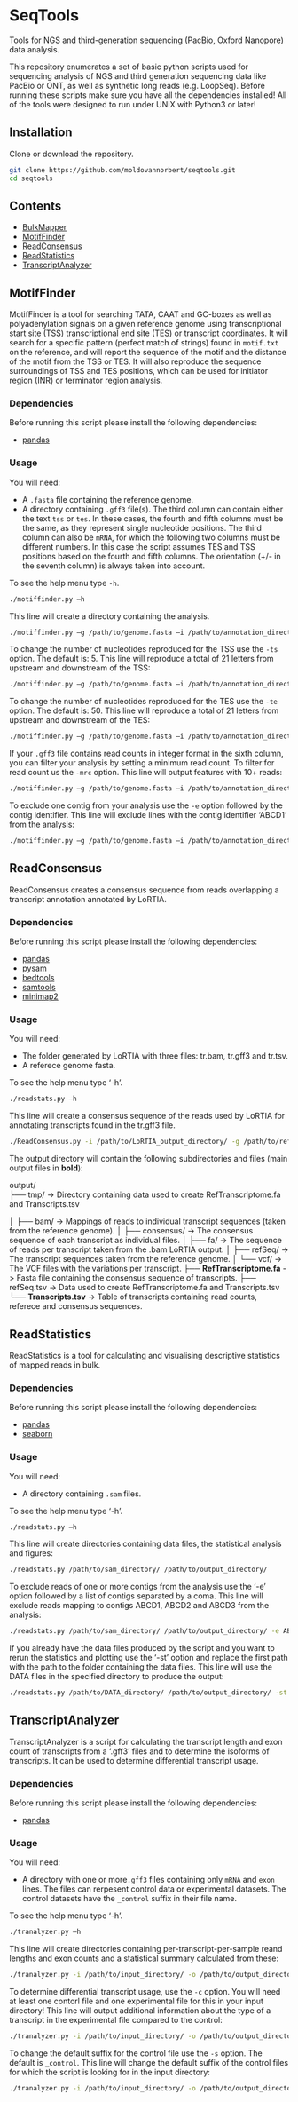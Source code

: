 # SeqTools
Tools for NGS and third-generation sequencing (PacBio, Oxford Nanopore) data analysis.

This repository enumerates a set of basic python scripts used for sequencing analysis of NGS and third generation sequencing data like PacBio or ONT, as well as synthetic long reads (e.g. LoopSeq). Before running these scripts make sure you have all the dependencies installed! All of the tools were designed to run under UNIX with Python3 or later!

## Installation
Clone or download the repository.

```sh
git clone https://github.com/moldovannorbert/seqtools.git
cd seqtools
```

## Contents
- [BulkMapper](#BulkMapper)
- [MotifFinder](#MotifFinder)
- [ReadConsensus](#ReadConsensus)
- [ReadStatistics](#ReadStatistics)
- [TranscriptAnalyzer](#TranscriptAnalyzer)


## <a name="MotifFinder"></a>MotifFinder
MotifFinder is a tool for searching TATA, CAAT and GC-boxes as well as polyadenylation signals on a given reference genome using transcriptional start site (TSS) transcriptional end site (TES) or transcript coordinates. It will search for a specific pattern (perfect match of strings) found in `motif.txt` on the reference, and will report the sequence of the motif and the distance of the motif from the TSS or TES. It will also reproduce the sequence surroundings of TSS and TES positions, which can be used for initiator region (INR) or terminator region analysis.

### Dependencies
Before running this script please install the following dependencies:
-	[pandas]

### Usage
You will need:
- A `.fasta` file containing the reference genome.
- A directory containing `.gff3` file(s). The third column can contain either the text `tss` or `tes`. In these cases, the fourth and fifth columns must be the same, as they represent single nucleotide positions. The third column can also be `mRNA`, for which the following two columns must be different numbers. In this case the script assumes TES and TSS positions based on the fourth and fifth columns. 
The orientation (+/- in the seventh column) is always taken into account.

To see the help menu type `-h`.
```sh
./motiffinder.py –h
```

This line will create a directory containing the analysis.

```sh
./motiffinder.py –g /path/to/genome.fasta –i /path/to/annotation_directory/ -s /path/to/output_directory/ 
```

To change the number of nucleotides reproduced for the TSS use the `-ts` option. The default is: 5.
This line will reproduce a total of 21 letters from upstream and downstream of the TSS:
```sh
./motiffinder.py –g /path/to/genome.fasta –i /path/to/annotation_directory/ -s /path/to/output_directory/ -ts 10
```

To change the number of nucleotides reproduced for the TES use the `-te` option. The default is: 50.
This line will reproduce a total of 21 letters from upstream and downstream of the TES:
```sh
./motiffinder.py –g /path/to/genome.fasta –i /path/to/annotation_directory/ -s /path/to/output_directory/ -te 10
```

If your `.gff3` file contains read counts in integer format in the sixth column, you can filter your analysis by setting a minimum read count. To filter for read count us the `-mrc` option.
This line will output features with 10+ reads:
```sh
./motiffinder.py –g /path/to/genome.fasta –i /path/to/annotation_directory/ -s /path/to/output_directory/ -mrc 10
```

To exclude one contig from your analysis use the `-e` option followed by the contig identifier.
This line will exclude lines with the contig identifier ‘ABCD1’ from the analysis:
```sh
./motiffinder.py –g /path/to/genome.fasta –i /path/to/annotation_directory/ -s /path/to/output_directory/ -e ABCD1
```
## <a name="ReadConsensus"></a>ReadConsensus
ReadConsensus creates a consensus sequence from reads overlapping a transcript annotation annotated by LoRTIA.
### Dependencies
Before running this script please install the following dependencies:
-	[pandas]
-	[pysam]
-	[bedtools]
-	[samtools]
-	[minimap2]

### Usage
You will need:
- The folder generated by LoRTIA with three files: tr.bam, tr.gff3 and tr.tsv.
- A referece genome fasta.

To see the help menu type ‘-h’.
```sh
./readstats.py –h
```

This line will create a consensus sequence of the reads used by LoRTIA for annotating transcripts found in the tr.gff3 file.
```sh
./ReadConsensus.py -i /path/to/LoRTIA_output_directory/ -g /path/to/reference_genome/ -o /path/to/output_directory/
```

The output directory will contain the following subdirectories and files (main output files in __bold__):

output/  
├── tmp/				-> Directory containing data used to create RefTranscriptome.fa and Transcripts.tsv

│   ├── bam/			-> Mappings of reads to individual transcript sequences (taken from the reference genome).
│   ├── consensus/		-> The consensus sequence of each transcript as individual files.
│   ├── fa/				-> The sequence of reads per transcript taken from the .bam LoRTIA output.
│   ├── refSeq/			-> The transcript sequences taken from the reference genome.
│   └── vcf/			-> The VCF files with the variations per transcript.
├── __RefTranscriptome.fa__	-> Fasta file containing the consensus sequence of transcripts.
├── refSeq.tsv 			-> Data used to create RefTranscriptome.fa and Transcripts.tsv
└── __Transcripts.tsv__		-> Table of transcripts containing read counts, referece and consensus sequences. 
 

## <a name="ReadStatistics"></a>ReadStatistics
ReadStatistics is a tool for calculating and visualising descriptive statistics of mapped reads in bulk.

### Dependencies
Before running this script please install the following dependencies:
-	[pandas]
-	[seaborn]

### Usage
You will need:
- A directory containing `.sam` files.

To see the help menu type ‘-h’.
```sh
./readstats.py –h
```
This line will create directories containing data files, the statistical analysis and figures:
```sh
./readstats.py /path/to/sam_directory/ /path/to/output_directory/
```

To exclude reads of one or more contigs from the analysis use the ‘-e’ option followed by a list of contigs separated by a coma.
This line will exclude reads mapping to contigs ABCD1, ABCD2 and ABCD3 from the analysis:
```sh
./readstats.py /path/to/sam_directory/ /path/to/output_directory/ -e ABCD1,ABCD2,ABCD3
```

If you already have the data files produced by the script and you want to rerun the statistics and plotting use the ‘-st’ option and replace the first path with the path to the folder containing the data files.
This line will use the DATA files in the specified directory to produce the output:
```sh
./readstats.py /path/to/DATA_directory/ /path/to/output_directory/ -st
```

## <a name="TranscriptAnalyzer"></a>TranscriptAnalyzer
TranscriptAnalyzer is a script for calculating the transcript length and exon count of transcripts from a ‘.gff3’ files and to determine the isoforms of transcripts. It can be used to determine differential transcript usage.

### Dependencies
Before running this script please install the following dependencies:
-	[pandas]

### Usage
You will need:
- A directory with one or more`.gff3` files containing only `mRNA` and `exon` lines. The files can rerpesent control data or experimental datasets. The control datasets have the `_control` suffix in their file name.

To see the help menu type ‘-h’.
```sh
./tranalyzer.py –h
```
This line will create directories containing per-transcript-per-sample reand lengths and exon counts and a statistical summary calculated from these:
```sh
./tranalyzer.py -i /path/to/input_directory/ -o /path/to/output_directory/
``` 
To determine differential transcript usage, use the `-c` option. You will need at least one contorl file and one experimental file for this in your input directory!
This line will output additional information about the type of a transcript in the experimental file compared to the control:
```sh
./tranalyzer.py -i /path/to/input_directory/ -o /path/to/output_directory/ -c
``` 
To change the default suffix for the control file use the `-s` option. The default is `_control`.
This line will change the default suffix of the control files for which the script is looking for in the input directory:
```sh
./tranalyzer.py -i /path/to/input_directory/ -o /path/to/output_directory/ -s _suffix
``` 


[bedtools]: https://bedtools.readthedocs.io/en/latest/
[minimap2]: https://github.com/lh3/minimap2
[pysam]: https://pysam.readthedocs.io/en/latest/api.html
[pandas]: https://pandas.pydata.org/pandas-docs/stable/install.html
[samtools]: http://www.htslib.org/
[seaborn]: https://seaborn.pydata.org/installing.html
